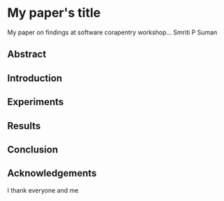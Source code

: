 

# My paper's title

My paper on findings at software corapentry workshop...
Smriti P Suman


## Abstract

## Introduction

## Experiments

## Results

## Conclusion

## Acknowledgements
I thank everyone
and me

